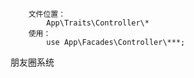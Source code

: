         文件位置：
            App\Traits\Controller\*
        使用：
            use App\Facades\Controller\***;

朋友圈系统
